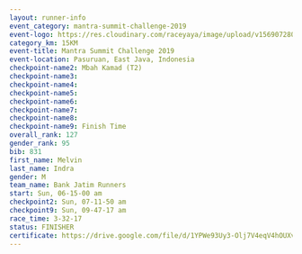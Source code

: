 ```yaml
---
layout: runner-info 
event_category: mantra-summit-challenge-2019 
event-logo: https://res.cloudinary.com/raceyaya/image/upload/v1569072809/logo/mantra-image_segrbx.jpg
category_km: 15KM 
event-title: Mantra Summit Challenge 2019 
event-location: Pasuruan, East Java, Indonesia 
checkpoint-name2: Mbah Kamad (T2) 
checkpoint-name3: 
checkpoint-name4: 
checkpoint-name5: 
checkpoint-name6: 
checkpoint-name7: 
checkpoint-name8: 
checkpoint-name9: Finish Time
overall_rank: 127
gender_rank: 95
bib: 831
first_name: Melvin
last_name: Indra
gender: M
team_name: Bank Jatim Runners
start: Sun, 06-15-00 am
checkpoint2: Sun, 07-11-50 am
checkpoint9: Sun, 09-47-17 am
race_time: 3-32-17
status: FINISHER
certificate: https://drive.google.com/file/d/1YPWe93Uy3-Olj7V4eqV4hOUXvTg60f8c/view?usp=sharing
---
```

